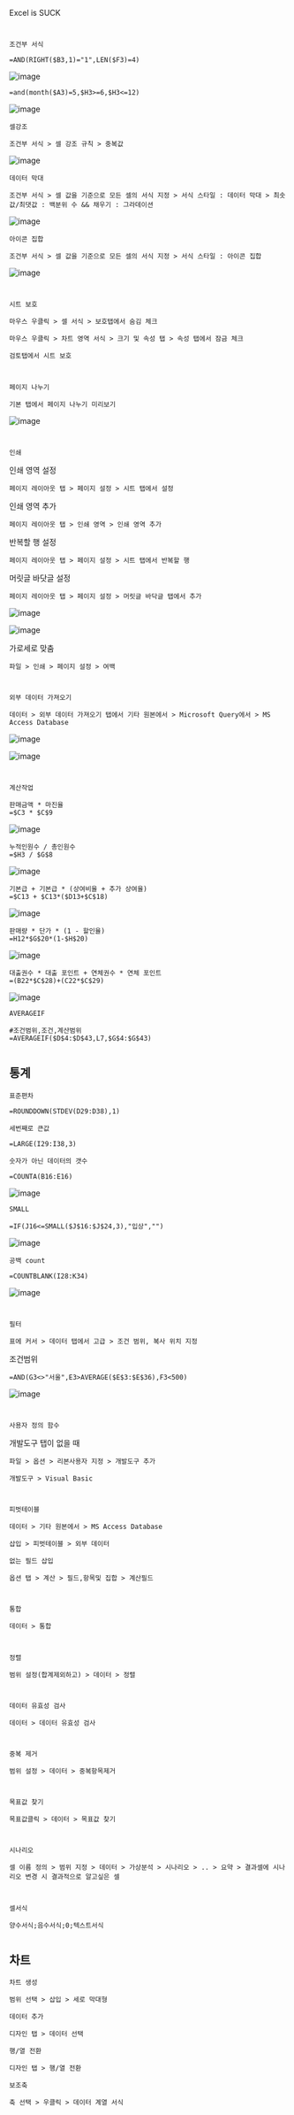 Excel is SUCK
#
`조건부 서식`

```
=AND(RIGHT($B3,1)="1",LEN($F3)=4)
```

![image](https://user-images.githubusercontent.com/61821641/151926047-8158cc9c-05ae-4ea5-90e5-4c8b60c58263.png)

```
=and(month($A3)=5,$H3>=6,$H3<=12)
```
![image](https://user-images.githubusercontent.com/61821641/151926377-e592a800-4125-411c-96a8-766be471592c.png)

`셀강조`
```
조건부 서식 > 셀 강조 규칙 > 중복값
```
![image](https://user-images.githubusercontent.com/61821641/151927250-51b0fe5a-5f9c-4d91-8fc7-1ef998315a07.png)


`데이터 막대`
```
조건부 서식 > 셀 값을 기준으로 모든 셀의 서식 지정 > 서식 스타일 : 데이터 막대 > 최솟값/최댓값 : 백분위 수 && 채우기 : 그라데이션 
```
![image](https://user-images.githubusercontent.com/61821641/151927153-20feabb6-b1c4-40b7-8a97-abd0978e87e5.png)

`아이콘 집합`
```
조건부 서식 > 셀 값을 기준으로 모든 셀의 서식 지정 > 서식 스타일 : 아이콘 집합
```
![image](https://user-images.githubusercontent.com/61821641/151927934-be8ab711-212f-407d-8c44-00b69f8d0a64.png)

#
`시트 보호`

```
마우스 우클릭 > 셀 서식 > 보호탭에서 숨김 체크 
```

```
마우스 우클릭 > 차트 영역 서식 > 크기 및 속성 탭 > 속성 탭에서 잠금 체크 
```

```
검토탭에서 시트 보호
```
#
`페이지 나누기`
```
기본 탭에서 페이지 나누기 미리보기
```
![image](https://user-images.githubusercontent.com/61821641/151928973-b02d8a6d-b7b3-4476-bee5-8afc6deb9c00.png)

#
`인쇄`

인쇄 영역 설정
```
페이지 레이아웃 탭 > 페이지 설정 > 시트 탭에서 설정
```

인쇄 영역 추가
```
페이지 레이아웃 탭 > 인쇄 영역 > 인쇄 영역 추가
```


반복할 행 설정
```
페이지 레이아웃 탭 > 페이지 설정 > 시트 탭에서 반복할 행
```

머릿글 바닷글 설정
```
페이지 레이아웃 탭 > 페이지 설정 > 머릿글 바닥글 탭에서 추가
```
![image](https://user-images.githubusercontent.com/61821641/151929677-5f07b03d-a62e-4a6f-b8f3-1fa4ce57349c.png)

![image](https://user-images.githubusercontent.com/61821641/151930452-76d53172-292b-4239-851c-cf3f3745fecf.png)

가로세로 맞춤
```
파일 > 인쇄 > 페이지 설정 > 여백
```
#
`외부 데이터 가져오기`
```
데이터 > 외부 데이터 가져오기 탭에서 기타 원본에서 > Microsoft Query에서 > MS Access Database
```
![image](https://user-images.githubusercontent.com/61821641/152106095-6a9e6967-e75f-4fcd-9f86-8c03f51ba8db.png)

![image](https://user-images.githubusercontent.com/61821641/152106516-06e56398-2234-4961-aa1b-b98f705fa82b.png)
#
`계산작업`

```
판매금액 * 마진율
=$C3 * $C$9
```
![image](https://user-images.githubusercontent.com/61821641/152107866-2f336efc-6cc2-4f4f-9d7f-193d442931c0.png)

```
누적인원수 / 총인원수
=$H3 / $G$8
```
![image](https://user-images.githubusercontent.com/61821641/152108023-ee4c5fae-4699-43ea-8faf-b5dbfdb9ada7.png)

```
기본급 + 기본급 * (상여비율 + 추가 상여율)
=$C13 + $C13*($D13+$C$18)
```
![image](https://user-images.githubusercontent.com/61821641/152108232-ff0801d5-b853-48d2-9b4f-0bed40ad6ee6.png)

```
판매량 * 단가 * (1 - 할인율)
=H12*$G$20*(1-$H$20)
```
![image](https://user-images.githubusercontent.com/61821641/152108520-d4353809-0ac8-421a-9bcf-6044c017c311.png)

```
대출권수 * 대출 포인트 + 연체권수 * 연체 포인트
=(B22*$C$28)+(C22*$C$29)
```
![image](https://user-images.githubusercontent.com/61821641/152108885-73016564-c97a-4c10-9ce7-4a9b43b72cff.png)

`AVERAGEIF`
```
#조건범위,조건,계산범위
=AVERAGEIF($D$4:$D$43,L7,$G$4:$G$43)
```

#
## 통계

`표준편차`
```
=ROUNDDOWN(STDEV(D29:D38),1)
```
`세번째로 큰값`
```
=LARGE(I29:I38,3)
```
`숫자가 아닌 데이터의 갯수`
```
=COUNTA(B16:E16)
```
![image](https://user-images.githubusercontent.com/61821641/152639145-45dc6549-d683-44ba-b78f-1557617b23ee.png)

`SMALL` 
```
=IF(J16<=SMALL($J$16:$J$24,3),"입상","")
```
![image](https://user-images.githubusercontent.com/61821641/152639398-a90533a8-e6d6-4896-8a79-e2f1c06dd56e.png)

`공백 count`
```
=COUNTBLANK(I28:K34)
```
![image](https://user-images.githubusercontent.com/61821641/152639464-39c05d8a-dae8-404a-826f-05be81c970ab.png)

#
`필터`

```
표에 커서 > 데이터 탭에서 고급 > 조건 범위, 복사 위치 지정
```
조건범위
```
=AND(G3<>"서울",E3>AVERAGE($E$3:$E$36),F3<500)
```
![image](https://user-images.githubusercontent.com/61821641/152674611-b2dfda32-95d3-4bfe-884d-6cfad63303b6.png)
#
`사용자 정의 함수`

개발도구 탭이 없을 때
```
파일 > 옵션 > 리본사용자 지정 > 개발도구 추가
```
```
개발도구 > Visual Basic
```
#
`피벗테이블`
```
데이터 > 기타 원본에서 > MS Access Database 
```

```
삽입 > 피벗테이블 > 외부 데이터
```
`없는 필드 삽입`
```
옵션 탭 > 계산 > 필드,항목및 집합 > 계산필드
```
#
`통합`
```
데이터 > 통합
```
#
`정렬`
```
범위 설정(합계제외하고) > 데이터 > 정렬 
```
#
`데이터 유효성 검사`
```
데이터 > 데이터 유효성 검사
```
#
`중복 제거`
```
범위 설정 > 데이터 > 중복항목제거
```
#
`목표값 찾기`
```
목표값클릭 > 데이터 > 목표값 찾기
```
#
`시나리오`
```
셀 이름 정의 > 범위 지정 > 데이터 > 가상분석 > 시나리오 > .. > 요약 > 결과셀에 시나리오 변경 시 결과적으로 알고싶은 셀
```
#
`셀서식`
```
양수서식;음수서식;0;텍스트서식
```
#
## 차트

`차트 생성`
```
범위 선택 > 삽입 > 세로 막대형
```

`데이터 추가`
```
디자인 탭 > 데이터 선택
```

`행/열 전환`
```
디자인 탭 > 행/열 전환
```

`보조축`
```
축 선택 > 우클릭 > 데이터 계열 서식
```
